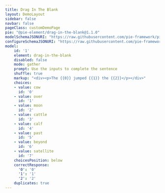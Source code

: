 ```yaml
---
title: Drag In The Blank
layout: DemoLayout
sidebar: false
navbar: false
pageClass: customDemoPage
pie: "@pie-element/drag-in-the-blank@1.1.0"
modelSchemaJSONURI: "https://raw.githubusercontent.com/pie-framework/pie-elements/develop/packages/drag-in-the-blank/docs/pie-schema.json"
configureSchemaJSONURI: "https://raw.githubusercontent.com/pie-framework/pie-elements/develop/packages/drag-in-the-blank/docs/config-schema.json"
model:
    id: '1'
    element: drag-in-the-blank
    disabled: false
    mode: gather
    prompt: Use the inputs to complete the sentence
    shuffle: true
    markup: "<div><p>The {{0}} jumped {{1}} the {{2}}</p></div>"
    choices:
    - value: cow
      id: '0'
    - value: over
      id: '1'
    - value: moon
      id: '2'
    - value: cattle
      id: '3'
    - value: calf
      id: '4'
    - value: past
      id: '5'
    - value: beyond
      id: '6'
    - value: satellite
      id: '7'
    choicesPosition: below
    correctResponse:
      '0': '0'
      '1': '1'
      '2': '2'
    duplicates: true
---
```

